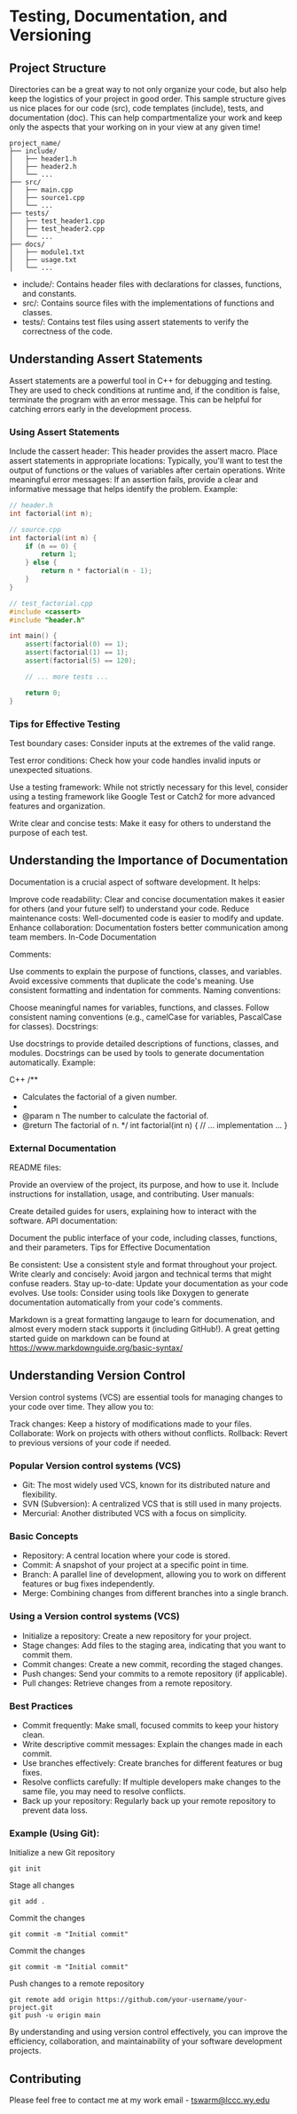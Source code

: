 # Testing, Documentation, and Versioning

## Project Structure

Directories can be a great way to not only organize your code, but also help keep the logistics of your project in good order. 
This sample structure gives us nice places for our code (src), code templates (include), tests, and documentation (doc).
This can help compartmentalize your work and keep only the aspects that your working on in your view at any given time!

```Sample Directory Structure
project_name/
├── include/
│   ├── header1.h
│   ├── header2.h
│   └── ...
├── src/
│   ├── main.cpp
│   ├── source1.cpp
│   └── ...
├── tests/
│   ├── test_header1.cpp
│   ├── test_header2.cpp
│   └── ...
├── docs/
│   ├── module1.txt
│   ├── usage.txt
│   └── ...
```

+ include/: Contains header files with declarations for classes, functions, and constants.
+ src/: Contains source files with the implementations of functions and classes.
+ tests/: Contains test files using assert statements to verify the correctness of the code.


## Understanding Assert Statements

Assert statements are a powerful tool in C++ for debugging and testing. They are used to check conditions at runtime and, if the condition is false, terminate the program with an error message. This can be helpful for catching errors early in the development process.

### Using Assert Statements

Include the cassert header: This header provides the assert macro.
Place assert statements in appropriate locations: Typically, you'll want to test the output of functions or the values of variables after certain operations.
Write meaningful error messages: If an assertion fails, provide a clear and informative message that helps identify the problem.
Example:


```C++
// header.h
int factorial(int n);

// source.cpp
int factorial(int n) {
    if (n == 0) {
        return 1;
    } else {
        return n * factorial(n - 1);
    }
}

// test_factorial.cpp
#include <cassert>
#include "header.h"

int main() {
    assert(factorial(0) == 1);
    assert(factorial(1) == 1);
    assert(factorial(5) == 120);

    // ... more tests ...

    return 0;
}
```

### Tips for Effective Testing

Test boundary cases: Consider inputs at the extremes of the valid range.

Test error conditions: Check how your code handles invalid inputs or unexpected situations.

Use a testing framework: While not strictly necessary for this level, consider using a testing framework like Google Test or Catch2 for more advanced features and organization.

Write clear and concise tests: Make it easy for others to understand the purpose of each test.


## Understanding the Importance of Documentation

Documentation is a crucial aspect of software development. It helps:

Improve code readability: Clear and concise documentation makes it easier for others (and your future self) to understand your code.
Reduce maintenance costs: Well-documented code is easier to modify and update.
Enhance collaboration: Documentation fosters better communication among team members.
In-Code Documentation

Comments:

Use comments to explain the purpose of functions, classes, and variables.
Avoid excessive comments that duplicate the code's meaning.
Use consistent formatting and indentation for comments.
Naming conventions:

Choose meaningful names for variables, functions, and classes.
Follow consistent naming conventions (e.g., camelCase for variables, PascalCase for classes).
Docstrings:

Use docstrings to provide detailed descriptions of functions, classes, and modules.
Docstrings can be used by tools to generate documentation automatically.
Example:

C++
/**
 * Calculates the factorial of a given number.
 *
 * @param n The number to calculate the factorial of.
 * @return The factorial of n.
 */
int factorial(int n) {
    // ... implementation ...
}

### External Documentation

README files:

Provide an overview of the project, its purpose, and how to use it.
Include instructions for installation, usage, and contributing.
User manuals:

Create detailed guides for users, explaining how to interact with the software.
API documentation:

Document the public interface of your code, including classes, functions, and their parameters.
Tips for Effective Documentation

Be consistent: Use a consistent style and format throughout your project.
Write clearly and concisely: Avoid jargon and technical terms that might confuse readers.
Stay up-to-date: Update your documentation as your code evolves.
Use tools: Consider using tools like Doxygen to generate documentation automatically from your code's comments.

Markdown is a great formatting langauge to learn for documenation, and almost every modern stack supports it (including GitHub!).  A great getting started guide on markdown can be found at https://www.markdownguide.org/basic-syntax/

## Understanding Version Control

Version control systems (VCS) are essential tools for managing changes to your code over time. They allow you to:

Track changes: Keep a history of modifications made to your files.
Collaborate: Work on projects with others without conflicts.
Rollback: Revert to previous versions of your code if needed.

### Popular Version control systems (VCS)

+ Git: The most widely used VCS, known for its distributed nature and flexibility.
+ SVN (Subversion): A centralized VCS that is still used in many projects.
+ Mercurial: Another distributed VCS with a focus on simplicity.

### Basic Concepts

+ Repository: A central location where your code is stored.
+ Commit: A snapshot of your project at a specific point in time.
+ Branch: A parallel line of development, allowing you to work on different features or bug fixes independently.
+ Merge: Combining changes from different branches into a single branch.

### Using a Version control systems (VCS)

+ Initialize a repository: Create a new repository for your project.
+ Stage changes: Add files to the staging area, indicating that you want to commit them.
+ Commit changes: Create a new commit, recording the staged changes.
+ Push changes: Send your commits to a remote repository (if applicable).
+ Pull changes: Retrieve changes from a remote repository.

### Best Practices

+ Commit frequently: Make small, focused commits to keep your history clean.
+ Write descriptive commit messages: Explain the changes made in each commit.
+ Use branches effectively: Create branches for different features or bug fixes.
+ Resolve conflicts carefully: If multiple developers make changes to the same file, you may need to resolve conflicts.
+ Back up your repository: Regularly back up your remote repository to prevent data loss.

### Example (Using Git):

Initialize a new Git repository

```
git init
```

Stage all changes

```
git add .
```

Commit the changes

```
git commit -m "Initial commit"
```

Commit the changes

```
git commit -m "Initial commit"
```

Push changes to a remote repository

```
git remote add origin https://github.com/your-username/your-project.git
git push -u origin main
```

By understanding and using version control effectively, you can improve the efficiency, collaboration, and maintainability of your software development projects.

## Contributing

Please feel free to contact me at my work email - tswarm@lccc.wy.edu

